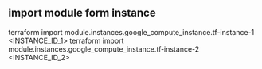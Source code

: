 ## import module form instance
terraform import module.instances.google_compute_instance.tf-instance-1 <INSTANCE_ID_1>
terraform import module.instances.google_compute_instance.tf-instance-2 <INSTANCE_ID_2>
